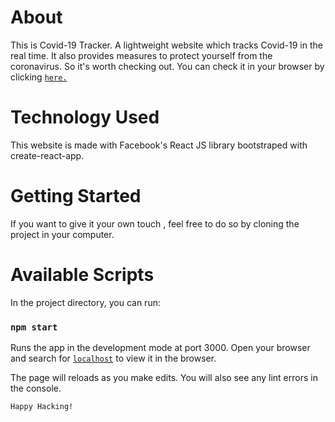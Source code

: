 # About

This is Covid-19 Tracker. A lightweight website which tracks Covid-19 in the real time. It also provides measures to protect yourself from the coronavirus. So it's worth checking out. You can check it in your browser by clicking [`here.`](https://covid19-web-hkr.netlify.app)

# Technology Used

This website is made with Facebook's React JS library bootstraped with create-react-app.

# Getting Started

If you want to give it your own touch , feel free to do so by cloning the project in your computer.


# Available Scripts

In the project directory, you can run:

### `npm start`

Runs the app in the development mode at port 3000. Open your browser and search for [`localhost`](http://localhost:3000) to view it in the browser.

The page will reloads as you make edits. You will also see any lint errors in the console.

`Happy Hacking!`
